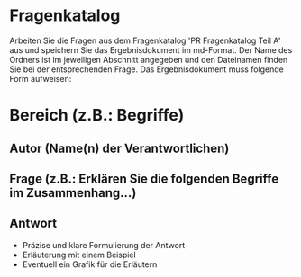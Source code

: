 # Fragenkatalog  
Arbeiten Sie die Fragen aus dem Fragenkatalog 'PR Fragenkatalog Teil A' aus und speichern Sie das Ergebnisdokument im md-Format. Der Name des Ordners ist im jeweiligen Abschnitt angegeben und den Dateinamen finden Sie bei der entsprechenden Frage. Das Ergebnisdokument muss folgende Form aufweisen:  

# Bereich (z.B.: Begriffe)
## Autor (Name(n) der Verantwortlichen)
## Frage (z.B.: Erklären Sie die folgenden Begriffe im Zusammenhang...)  

## Antwort

+ Präzise und klare Formulierung der Antwort
+ Erläuterung mit einem Beispiel 
+ Eventuell ein Grafik für die Erläutern

